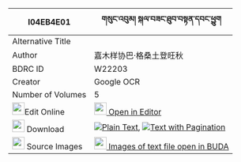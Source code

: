 |I04EB4E01|གསུང་འབུམ། སྐལ་བཟང་ཐུབ་བསྟན་དབང་ཕྱུག 
| --- | --- 
|Alternative Title |
|Author| 嘉木样协巴·格桑土登旺秋
|BDRC ID | W22203
|Creator | Google OCR
|Number of Volumes| 5
|<img width="25" src="https://img.icons8.com/color/25/000000/edit-property.png">Edit Online| [<img width="25" src="https://avatars.githubusercontent.com/u/45091458?s=200&v=4"> Open in Editor](http://editor.openpecha.org/I04EB4E01)
|<img width="25" src="https://img.icons8.com/fluent/48/000000/download-2.png"/>  Download | [![](https://img.icons8.com/color/20/000000/txt.png)Plain Text](https://github.com/Openpecha/I04EB4E01/releases/download/v2/sungbum_kalzang_tubten_wangchu_plain_I04EB4E01.zip), [![](https://img.icons8.com/color/20/000000/txt.png)Text with Pagination](https://github.com/Openpecha/I04EB4E01/releases/download/v2/sungbum_kalzang_tubten_wangchu_pages_I04EB4E01.zip)
|<img width="25" src="https://img.icons8.com/plasticine/100/000000/pictures-folder.png"/>  Source Images | [<img width="25" src="https://library.bdrc.io/icons/BUDA-small.svg"> Images of text file open in BUDA](https://library.bdrc.io/show/bdr:W22203)